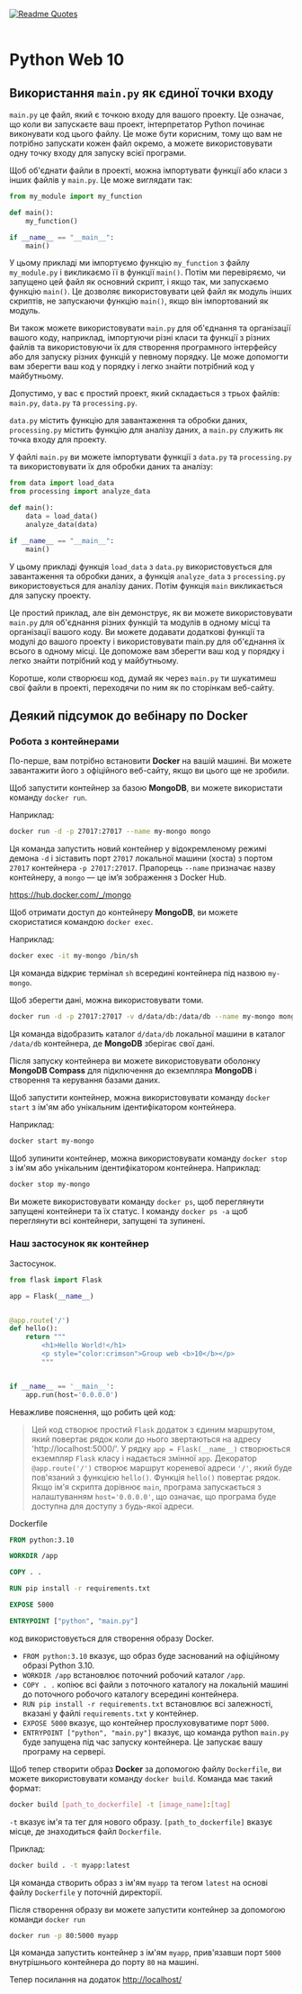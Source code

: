 [![Readme Quotes](https://quotes-github-readme.vercel.app/api?type=horizontal&theme=white)](https://github.com/sanyavas/github-readme-quotes)
<br>
<br>
# Python Web 10

## Використання `main.py` як єдиної точки входу

`main.py` це файл, який є точкою входу для вашого проекту. Це означає, що коли ви запускаєте ваш проект, інтерпретатор Python починає виконувати код цього файлу. Це може бути корисним, тому що вам не потрібно запускати кожен файл окремо, а можете використовувати одну точку входу для запуску всієї програми.

Щоб об'єднати файли в проекті, можна імпортувати функції або класи з інших файлів у `main.py`. Це може виглядати так:

```python
from my_module import my_function

def main():
    my_function()

if __name__ == "__main__":
    main()
```

У цьому прикладі ми імпортуємо функцію `my_function` з файлу `my_module.py` і викликаємо її в функції `main()`. Потім ми перевіряємо, чи запущено цей файл як основний скрипт, і якщо так, ми запускаємо функцію `main()`. Це дозволяє використовувати цей файл як модуль інших скриптів, не запускаючи функцію `main()`, якщо він імпортований як модуль.

Ви також можете використовувати `main.py` для об'єднання та організації вашого коду, наприклад, імпортуючи різні класи та функції з різних файлів та використовуючи їх для створення програмного інтерфейсу або для запуску різних функцій у певному порядку. Це може допомогти вам зберегти ваш код у порядку і легко знайти потрібний код у майбутньому.

Допустимо, у вас є простий проект, який складається з трьох файлів: `main.py`, `data.py` та `processing.py`.

`data.py` містить функцію для завантаження та обробки даних, `processing.py` містить функцію для аналізу даних, а `main.py` служить як точка входу для проекту.

У файлі `main.py` ви можете імпортувати функції з `data.py` та `processing.py` та використовувати їх для обробки даних та аналізу:

```python
from data import load_data
from processing import analyze_data

def main():
    data = load_data()
    analyze_data(data)

if __name__ == "__main__":
    main()
```

У цьому прикладі функція `load_data` з `data.py` використовується для завантаження та обробки даних, а функція `analyze_data` з `processing.py` використовується для аналізу даних. Потім функція `main` викликається для запуску проекту.

Це простий приклад, але він демонструє, як ви можете використовувати `main.py` для об'єднання різних функцій та модулів в одному місці та організації вашого коду. Ви можете додавати додаткові функції та модулі до вашого проекту і використовувати main.py для об'єднання їх всього в одному місці. Це допоможе вам зберегти ваш код у порядку і легко знайти потрібний код у майбутньому.

Коротше, коли створюєш код, думай як через `main.py` ти шукатимеш свої файли в 
проекті, переходячи по ним як по сторінкам веб-сайту.

## Деякий підсумок до вебінару по Docker

### Робота з контейнерами

По-перше, вам потрібно встановити **Docker** на вашій машині. Ви можете завантажити його з офіційного веб-сайту, якщо ви цього ще не зробили.

Щоб запустити контейнер за базою **MongoDB**, ви можете використати команду `docker run`.

Наприклад:

```bash
docker run -d -p 27017:27017 --name my-mongo mongo
```

Ця команда запустить новий контейнер у відокремленому режимі демона `-d` і зіставить порт `27017` локальної машини (хоста) з портом `27017` контейнера `-p 27017:27017`. Прапорець `--name` призначає назву контейнеру, а `mongo` — це ім’я зображення з Docker Hub.

<https://hub.docker.com/_/mongo>

Щоб отримати доступ до контейнеру **MongoDB**, ви можете скористатися командою `docker exec`.

Наприклад:

```bash
docker exec -it my-mongo /bin/sh
```

Ця команда відкриє термінал `sh` всередині контейнера під назвою `my-mongo`.

Щоб зберегти дані, можна використовувати томи.

```bash
docker run -d -p 27017:27017 -v d/data/db:/data/db --name my-mongo mongo
```

Ця команда відобразить каталог `d/data/db` локальної машини в каталог `/data/db` контейнера, де **MongoDB** зберігає свої дані.

Після запуску контейнера ви можете використовувати оболонку **MongoDB Compass** для підключення до екземпляра **MongoDB** і створення та керування базами даних.

Щоб запустити контейнер, можна використовувати команду `docker start` з ім'ям або унікальним ідентифікатором контейнера.

Наприклад:

```bash
docker start my-mongo
```

Щоб зупинити контейнер, можна використовувати команду `docker stop` з ім'ям або унікальним ідентифікатором контейнера. Наприклад:

```bash
docker stop my-mongo
```

Ви можете використовувати команду `docker ps`, щоб переглянути запущені контейнери та їх статус. І команду `docker ps -a` щоб переглянути всі контейнери, запущені та зупинені.

### Наш застосунок як контейнер

Застосунок.

```python
from flask import Flask

app = Flask(__name__)


@app.route('/')
def hello():
    return """
        <h1>Hello World!</h1>
        <p style="color:crimson">Group web <b>10</b></p>
        """


if __name__ == '__main__':
    app.run(host='0.0.0.0')
```

Неважливе пояснення, що робить цей код:

>Цей код створює простий `Flask` додаток з єдиним маршрутом, який повертає рядок коли до нього звертаються на адресу 'http://localhost:5000/'.
>У рядку `app = Flask(__name__)` створюється екземпляр `Flask` класу і надається змінної `app`.
> Декоратор `@app.route('/')` створює маршрут кореневої адреси `'/'`, який буде пов'язаний з функцією `hello()`. Функція `hello()` повертає рядок.
> Якщо ім'я скрипта дорівнює `main`, програма запускається з налаштуванням `host='0.0.0.0'`, що означає, що програма буде доступна для доступу з будь-якої адреси.

Dockerfile

```dockerfile
FROM python:3.10

WORKDIR /app

COPY . .

RUN pip install -r requirements.txt

EXPOSE 5000

ENTRYPOINT ["python", "main.py"]
```

 код використовується для створення образу Docker.

- `FROM python:3.10` вказує, що образ буде заснований на офіційному образі Python 3.10.
- `WORKDIR /app` встановлює поточний робочий каталог `/app`.
- `COPY . .`  копіює всі файли з поточного каталогу на локальній машині до поточного робочого каталогу всередині контейнера.
- `RUN pip install -r requirements.txt` встановлює всі залежності, вказані у файлі `requirements.txt` у контейнер.
- `EXPOSE 5000` вказує, що контейнер прослуховуватиме порт `5000`.
- `ENTRYPOINT ["python", "main.py"]` вказує, що команда python `main.py` буде запущена під час запуску контейнера. Це запускає вашу програму на сервері.

Щоб тепер створити образ **Docker** за допомогою файлу `Dockerfile`, ви можете використовувати команду `docker build`. Команда має такий формат:

```bash
docker build [path_to_dockerfile] -t [image_name]:[tag]
```

`-t` вказує ім'я та тег для нового образу.
`[path_to_dockerfile]` вказує місце, де знаходиться файл `Dockerfile`.

Приклад:

```bash
docker build . -t myapp:latest
```

Ця команда створить образ з ім'ям `myapp` та тегом `latest` на основі файлу `Dockerfile` у поточній директорії.

Після створення образу ви можете запустити контейнер за допомогою команди `docker run`

```bash
docker run -p 80:5000 myapp
```

Ця команда запустить контейнер з ім'ям `myapp`, прив'язавши порт `5000` внутрішнього контейнера до порту `80` на машині.

Тепер посилання на додаток <http://localhost/>
